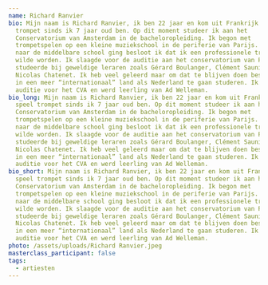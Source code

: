 ```yaml
---
name: Richard Ranvier
bio: Mijn naam is Richard Ranvier, ik ben 22 jaar en kom uit Frankrijk. Ik speel
  trompet sinds ik 7 jaar oud ben. Op dit moment studeer ik aan het
  Conservatorium van Amsterdam in de bacheloropleiding. Ik begon met
  trompetspelen op een kleine muziekschool in de periferie van Parijs. Toen ik
  naar de middelbare school ging besloot ik dat ik een professionele trompettist
  wilde worden. Ik slaagde voor de auditie aan het conservatorium van Parijs en
  studeerde bij geweldige leraren zoals Gérard Boulanger, Clément Saunier en
  Nicolas Chatenet. Ik heb veel geleerd maar om dat te blijven doen besloot ik
  in een meer “internationaal” land als Nederland te gaan studeren. Ik deed
  auditie voor het CVA en werd leerling van Ad Welleman.
bio_long: Mijn naam is Richard Ranvier, ik ben 22 jaar en kom uit Frankrijk. Ik
  speel trompet sinds ik 7 jaar oud ben. Op dit moment studeer ik aan het
  Conservatorium van Amsterdam in de bacheloropleiding. Ik begon met
  trompetspelen op een kleine muziekschool in de periferie van Parijs. Toen ik
  naar de middelbare school ging besloot ik dat ik een professionele trompettist
  wilde worden. Ik slaagde voor de auditie aan het conservatorium van Parijs en
  studeerde bij geweldige leraren zoals Gérard Boulanger, Clément Saunier en
  Nicolas Chatenet. Ik heb veel geleerd maar om dat te blijven doen besloot ik
  in een meer “internationaal” land als Nederland te gaan studeren. Ik deed
  auditie voor het CVA en werd leerling van Ad Welleman.
bio_short: Mijn naam is Richard Ranvier, ik ben 22 jaar en kom uit Frankrijk. Ik
  speel trompet sinds ik 7 jaar oud ben. Op dit moment studeer ik aan het
  Conservatorium van Amsterdam in de bacheloropleiding. Ik begon met
  trompetspelen op een kleine muziekschool in de periferie van Parijs. Toen ik
  naar de middelbare school ging besloot ik dat ik een professionele trompettist
  wilde worden. Ik slaagde voor de auditie aan het conservatorium van Parijs en
  studeerde bij geweldige leraren zoals Gérard Boulanger, Clément Saunier en
  Nicolas Chatenet. Ik heb veel geleerd maar om dat te blijven doen besloot ik
  in een meer “internationaal” land als Nederland te gaan studeren. Ik deed
  auditie voor het CVA en werd leerling van Ad Welleman.
photo: /assets/uploads/Richard Ranvier.jpeg
masterclass_participant: false
tags:
  - artiesten
---
```

